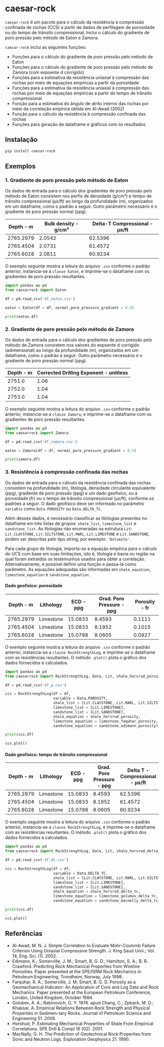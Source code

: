 <!-- coding: utf-8 -->
# caesar-rock

`caesar-rock` é um pacote para o cálculo da resistência à compressão confinada de rochas (CCS) a partir de dados de perfilagem de porosidade ou do tempo de trânsito compressional. Inclui o cálculo do gradiente de poro pressão pelo método de Eaton e Zamora.

`caesar-rock` inclui as seguintes funções:

  * Funções para o cálculo do gradiente de poro pressão pelo método de Eaton
  * Funções para o cálculo do gradiente de poro pressão pelo método de Zamora (com expoente d corrigido)
  * Funções para a estimativa da resistência uniaxial à compressão das rochas por meio de equações empíricas a partir da porosidade
  * Funções para a estimativa da resistência uniaxial à compressão das rochas por meio de equações empíricas a partir do tempo de trânsito compressional
  * Função para a estimativa do ângulo de atrito interno das rochas por meio da correlação empírica obtida em Al-Awad (2002)
  * Função para o cálculo da resistência à compressão confinada das rochas
  * Funções para geração de dataframe e gráficos com os resultados 

## Instalação

```bash
pip install caesar-rock
```

## Exemplos

### 1. Gradiente de poro pressão pelo método de Eaton

Os dados de entrada para o cálculo dos gradientes de poro pressão pelo método de Eaton consistem nos perfis de densidade (g/cm³) e tempo de trânsito compressional (µs/ft) ao longo da profundidade (m), organizados em um dataframe, como o padrão a seguir. Outro parâmetro necessário é o gradiente de poro pressão normal (ppg).

| Depth - m | Bulk density - g/cm³ | Delta-T Compressional - µs/ft |
| -------- | -------- | -------- |
| 2765.2979 | 2.0542 | 62.5396 |
| 2765.4504 | 2.0731 | 61.4572 |
| 2765.6028 | 2.0811 | 60.9234 |

O exemplo seguinte mostra a leitura do arquivo `.csv` conforme o padrão anterior, instancia-se a `classe Eaton`, e imprime-se o dataframe com os gradientes de poro pressão resultantes.


```python
import pandas as pd
from caesarrock import Eaton

df = pd.read_csv('df_eaton.csv')

eaton = Eaton(df = df, normal_pore_pressure_gradient = 8.5)

print(eaton.df)

```

### 2. Gradiente de poro pressão pelo método de Zamora

Os dados de entrada para o cálculo dos gradientes de poro pressão pelo método de Zamora consistem nos valores do expoente d corrigido (adimensional) ao longo da profundidade (m), organizados em um dataframe, como o padrão a seguir. Outro parâmetro necessário é o gradiente de poro pressão normal (ppg).

| Depth - m | Corrected Drilling Exponent - unitless |
| -------- | -------- |
| 2751.0 | 1.06 |
| 2752.0 | 1.04 |
| 2753.0 | 1.04 |

O exemplo seguinte mostra a leitura do arquivo `.csv` conforme o padrão anterior, instancia-se a `classe Zamora`, e imprime-se o dataframe com os gradientes de poro pressão resultantes.


```python
import pandas as pd
from caesarrock import Zamora

df = pd.read_csv('df_zamora.csv')

eaton = Zamora(df = df, normal_pore_pressure_gradient = 8.5)

print(zamora.df)

```

### 3. Resistência à compressão confinada das rochas

Os dados de entrada para o cálculo da resistência confinada das rochas consistem na profundidade (m), litologia, densidade circulante equivalente (ppg), gradiente de poro pressão (ppg) e um dado geofísico, ou a porosidade (fr) ou o tempo de trânsito compressional (µs/ft), conforme os padrões a seguir. O dado geofísico deve ser informado no parâmetro `variable` como `Data.POROSITY` ou `Data.DELTA_TC`.

Além desses dados, é necessário classificar as litologias presentes no dataframe em três listas de grupos: `shale_list`, `limestone_list` e `sandstone_list`. As litologias não enumeradas na estrutura `Lit`: `Lit.CLAYSTONE`, `Lit.SILTSTONE`, `Lit.MARL`, `Lit.LIMESTONE` e `Lit.SANDSTONE`, podem ser descritas pelo tipo string, por exemplo: `'Dolomite'`.

Para cada grupo de litologia, importa-se a equação empírica para o cálculo do UCS com base em suas limitações, isto é, litologia e bacia ou região na qual foram extraídos os testemunhos usados para obter a correlação. Alternativamente, é possível definir uma função e passa-la como parâmetro. As equações adequadas são informadas em `shale_equation`, `limestone_equation` e `sandstone_equation`.

#### Dado geofísico: porosidade

| Depth - m | Lithology | ECD - ppg | Grad. Poro Pressure - ppg | Porosity - fr
| -------- | -------- | -------- |-------- | -------- |
| 2765.2979 | Limestone | 15.0833 |8.4593| 0.1111 |
| 2765.4504 | Limestone | 15.0833 |8.1952 | 0.1015 |
| 2765.6028 | Limestone | 15.0798 |8.0605 | 0.0927 |

O exemplo seguinte mostra a leitura do arquivo `.csv` conforme o padrão anterior, instancia-se a `classe RockStrengthLog`, e imprime-se o dataframe com as resistências resultantes. O método `.plot()` plota o gráfico dos dados fornecidos e calculados.

```python
import pandas as pd
from caesarrock import RockStrengthLog, Data, Lit, shale_horsrud_porosity, limestone_faquhar_porosity, sandstone_edimann_porosity

df = pd.read_csv('df_p.csv')

ccs = RockStrengthLog(df = df,
                      variable = Data.POROSITY,
                      shale_list = [Lit.CLAYSTONE, Lit.MARL, Lit.SILTSTONE],
                      limestone_list = [Lit.LIMESTONE],
                      sandstone_list = [Lit.SANDSTONE],
                      shale_equation = shale_horsrud_porosity,
                      limestone_equation = limestone_faquhar_porosity,
                      sandstone_equation = sandstone_edimann_porosity)

print(ccs.df)

ccs.plot()

```

#### Dado geofísico: tempo de trânsito compressional

| Depth - m | Lithology | ECD - ppg | Grad. Poro Pressure - ppg | Delta T - Compressional - µs/ft
| -------- | -------- | -------- |-------- | -------- |
| 2765.2979 | Limestone | 15.0833 |8.4593| 62.5396 |
| 2765.4504 | Limestone | 15.0833 |8.1952 | 61.4572 |
| 2765.6028 | Limestone | 15.0798 |8.0605 | 60.9234 |

O exemplo seguinte mostra a leitura do arquivo `.csv` conforme o padrão anterior, instancia-se a `classe RockStrengthLog`, e imprime-se o dataframe com as resistências resultantes. O método `.plot()` plota o gráfico dos dados fornecidos e calculados.

```python
import pandas as pd
from caesarrock import RockStrengthLog, Data, Lit, shale_horsrud_delta_tc, limestone_golubev_delta_tc, sandstone_macnelly_delta_tc

df = pd.read_csv('df_dt.csv')

ccs = RockStrengthLog(df = df,
                      variable = Data.DELTA_TC,
                      shale_list = [Lit.CLAYSTONE, Lit.MARL, Lit.SILTSTONE],
                      limestone_list = [Lit.LIMESTONE],
                      sandstone_list = [Lit.SANDSTONE],
                      shale_equation = shale_horsrud_delta_tc,
                      limestone_equation = limestone_golubev_delta_tc,
                      sandstone_equation = sandstone_macnelly_delta_tc)

print(ccs.df)

ccs.plot()

```

## Referências
  * Al-Awad, M. N. J. Simple Correlation to Evaluate Mohr-Coulomb Failure Criterion Using Uniaxial Compressive Strength. J. King Saud Univ.; Vol. 14, Eng. Sci. (1). 2002.
  * Edimann, K.; Somerville, J. M.; Smart, B. G. D.; Hamilton, S. A.; B. R. Crawford. Predicting Rock Mechanical Properties from Wireline Porosities. Paper presented at the SPE/ISRM Rock Mechanics in Petroleum Engineering, Trondheim, Norway, July 1998.
  * Farquhar, R. A.; Somerville, J. M; Smart, B. G. D. Porosity as a Geomechanical Indicator: An Application of Core and Log Data and Rock Mechanics. Paper presented at the European Petroleum Conference, London, United Kingdom, October 1994.
  * Golubev, A. A.; Rabinovich, G. Y. 1976. apud Chang, C.; Zpback, M. D.; Khaksar, A. Empirical Relations Between Rock Strength and Physical Properties in Sedimen-tary Rocks. Journal of Petroleum Science and Engineering 51. 2006. 
  * Horshud, P. Estimating Mechanical Properties of Shale From Empirical Correlations. SPE Drill & Compl 16 (02). 2001.
  * MacNally, G. H. The Prediction of Geotechnical Rock Properties from Sonic and Neutron Logs. Exploration Geophysics 21. 1990.
